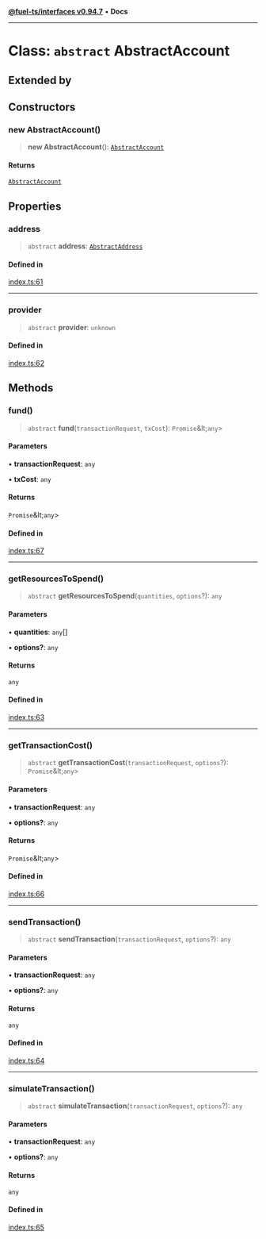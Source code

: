 [**@fuel-ts/interfaces v0.94.7**](../index.md) • **Docs**

***

# Class: `abstract` AbstractAccount

## Extended by

## Constructors

### new AbstractAccount()

> **new AbstractAccount**(): [`AbstractAccount`](AbstractAccount.md)

#### Returns

[`AbstractAccount`](AbstractAccount.md)

## Properties

### address

> `abstract` **address**: [`AbstractAddress`](AbstractAddress.md)

#### Defined in

[index.ts:61](https://github.com/FuelLabs/fuels-ts/blob/8420c2fcbdf57cb5242e933369ca6c4c5f9d66c9/packag./src/index.ts#L61)

***

### provider

> `abstract` **provider**: `unknown`

#### Defined in

[index.ts:62](https://github.com/FuelLabs/fuels-ts/blob/8420c2fcbdf57cb5242e933369ca6c4c5f9d66c9/packag./src/index.ts#L62)

## Methods

### fund()

> `abstract` **fund**(`transactionRequest`, `txCost`): `Promise`\&lt;`any`\>

#### Parameters

• **transactionRequest**: `any`

• **txCost**: `any`

#### Returns

`Promise`\&lt;`any`\>

#### Defined in

[index.ts:67](https://github.com/FuelLabs/fuels-ts/blob/8420c2fcbdf57cb5242e933369ca6c4c5f9d66c9/packag./src/index.ts#L67)

***

### getResourcesToSpend()

> `abstract` **getResourcesToSpend**(`quantities`, `options`?): `any`

#### Parameters

• **quantities**: `any`[]

• **options?**: `any`

#### Returns

`any`

#### Defined in

[index.ts:63](https://github.com/FuelLabs/fuels-ts/blob/8420c2fcbdf57cb5242e933369ca6c4c5f9d66c9/packag./src/index.ts#L63)

***

### getTransactionCost()

> `abstract` **getTransactionCost**(`transactionRequest`, `options`?): `Promise`\&lt;`any`\>

#### Parameters

• **transactionRequest**: `any`

• **options?**: `any`

#### Returns

`Promise`\&lt;`any`\>

#### Defined in

[index.ts:66](https://github.com/FuelLabs/fuels-ts/blob/8420c2fcbdf57cb5242e933369ca6c4c5f9d66c9/packag./src/index.ts#L66)

***

### sendTransaction()

> `abstract` **sendTransaction**(`transactionRequest`, `options`?): `any`

#### Parameters

• **transactionRequest**: `any`

• **options?**: `any`

#### Returns

`any`

#### Defined in

[index.ts:64](https://github.com/FuelLabs/fuels-ts/blob/8420c2fcbdf57cb5242e933369ca6c4c5f9d66c9/packag./src/index.ts#L64)

***

### simulateTransaction()

> `abstract` **simulateTransaction**(`transactionRequest`, `options`?): `any`

#### Parameters

• **transactionRequest**: `any`

• **options?**: `any`

#### Returns

`any`

#### Defined in

[index.ts:65](https://github.com/FuelLabs/fuels-ts/blob/8420c2fcbdf57cb5242e933369ca6c4c5f9d66c9/packag./src/index.ts#L65)
